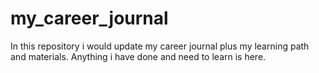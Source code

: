 # my_career_journal
In this repository i would update my career journal plus my learning path and materials. Anything i have done and need to learn is here.
